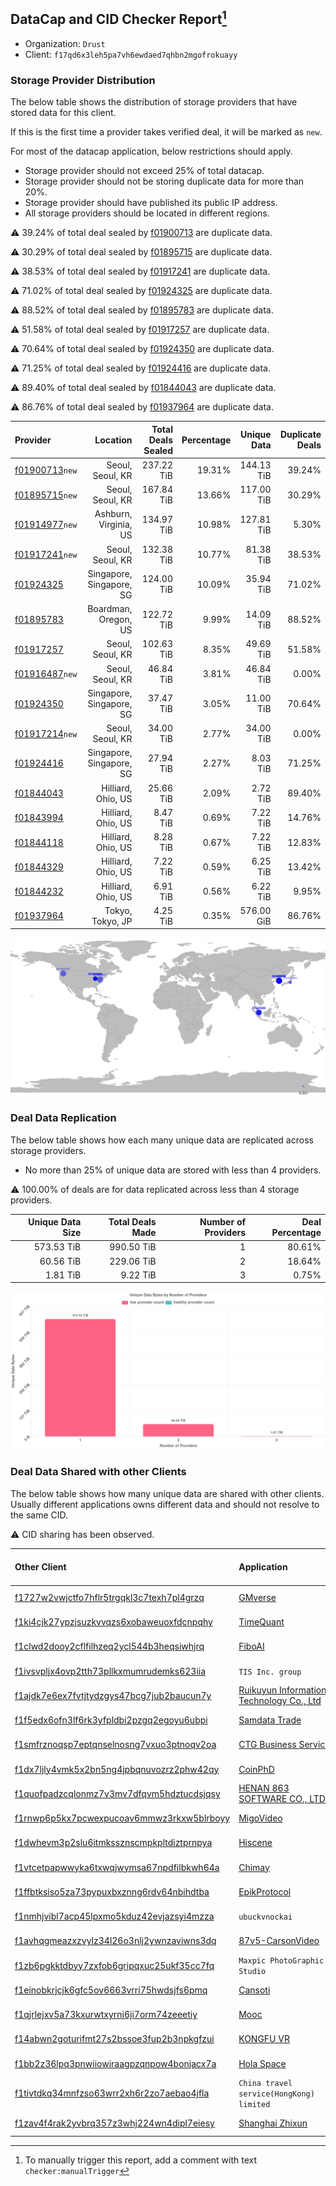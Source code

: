 ## DataCap and CID Checker Report[^1]
 - Organization: `Drust`
 - Client: `f17qd6x3leh5pa7vh6ewdaed7qhbn2mgofrokuayy`
### Storage Provider Distribution
The below table shows the distribution of storage providers that have stored data for this client.

If this is the first time a provider takes verified deal, it will be marked as `new`.

For most of the datacap application, below restrictions should apply.
 - Storage provider should not exceed 25% of total datacap.
 - Storage provider should not be storing duplicate data for more than 20%.
 - Storage provider should have published its public IP address.
 - All storage providers should be located in different regions.

⚠️ 39.24% of total deal sealed by [f01900713](https://filfox.info/en/address/f01900713) are duplicate data.

⚠️ 30.29% of total deal sealed by [f01895715](https://filfox.info/en/address/f01895715) are duplicate data.

⚠️ 38.53% of total deal sealed by [f01917241](https://filfox.info/en/address/f01917241) are duplicate data.

⚠️ 71.02% of total deal sealed by [f01924325](https://filfox.info/en/address/f01924325) are duplicate data.

⚠️ 88.52% of total deal sealed by [f01895783](https://filfox.info/en/address/f01895783) are duplicate data.

⚠️ 51.58% of total deal sealed by [f01917257](https://filfox.info/en/address/f01917257) are duplicate data.

⚠️ 70.64% of total deal sealed by [f01924350](https://filfox.info/en/address/f01924350) are duplicate data.

⚠️ 71.25% of total deal sealed by [f01924416](https://filfox.info/en/address/f01924416) are duplicate data.

⚠️ 89.40% of total deal sealed by [f01844043](https://filfox.info/en/address/f01844043) are duplicate data.

⚠️ 86.76% of total deal sealed by [f01937964](https://filfox.info/en/address/f01937964) are duplicate data.

| Provider                                                    |                 Location | Total Deals Sealed | Percentage | Unique Data | Duplicate Deals |
| :---------------------------------------------------------- | -----------------------: | -----------------: | ---------: | ----------: | --------------: |
| [f01900713](https://filfox.info/en/address/f01900713)`new`  |         Seoul, Seoul, KR |         237.22 TiB |     19.31% |  144.13 TiB |          39.24% |
| [f01895715](https://filfox.info/en/address/f01895715)`new`  |         Seoul, Seoul, KR |         167.84 TiB |     13.66% |  117.00 TiB |          30.29% |
| [f01914977](https://filfox.info/en/address/f01914977)`new`  |    Ashburn, Virginia, US |         134.97 TiB |     10.98% |  127.81 TiB |           5.30% |
| [f01917241](https://filfox.info/en/address/f01917241)`new`  |         Seoul, Seoul, KR |         132.38 TiB |     10.77% |   81.38 TiB |          38.53% |
| [f01924325](https://filfox.info/en/address/f01924325)       | Singapore, Singapore, SG |         124.00 TiB |     10.09% |   35.94 TiB |          71.02% |
| [f01895783](https://filfox.info/en/address/f01895783)       |     Boardman, Oregon, US |         122.72 TiB |      9.99% |   14.09 TiB |          88.52% |
| [f01917257](https://filfox.info/en/address/f01917257)       |         Seoul, Seoul, KR |         102.63 TiB |      8.35% |   49.69 TiB |          51.58% |
| [f01916487](https://filfox.info/en/address/f01916487)`new`  |         Seoul, Seoul, KR |          46.84 TiB |      3.81% |   46.84 TiB |           0.00% |
| [f01924350](https://filfox.info/en/address/f01924350)       | Singapore, Singapore, SG |          37.47 TiB |      3.05% |   11.00 TiB |          70.64% |
| [f01917214](https://filfox.info/en/address/f01917214)`new`  |         Seoul, Seoul, KR |          34.00 TiB |      2.77% |   34.00 TiB |           0.00% |
| [f01924416](https://filfox.info/en/address/f01924416)       | Singapore, Singapore, SG |          27.94 TiB |      2.27% |    8.03 TiB |          71.25% |
| [f01844043](https://filfox.info/en/address/f01844043)       |       Hilliard, Ohio, US |          25.66 TiB |      2.09% |    2.72 TiB |          89.40% |
| [f01843994](https://filfox.info/en/address/f01843994)       |       Hilliard, Ohio, US |           8.47 TiB |      0.69% |    7.22 TiB |          14.76% |
| [f01844118](https://filfox.info/en/address/f01844118)       |       Hilliard, Ohio, US |           8.28 TiB |      0.67% |    7.22 TiB |          12.83% |
| [f01844329](https://filfox.info/en/address/f01844329)       |       Hilliard, Ohio, US |           7.22 TiB |      0.59% |    6.25 TiB |          13.42% |
| [f01844232](https://filfox.info/en/address/f01844232)       |       Hilliard, Ohio, US |           6.91 TiB |      0.56% |    6.22 TiB |           9.95% |
| [f01937964](https://filfox.info/en/address/f01937964)       |         Tokyo, Tokyo, JP |           4.25 TiB |      0.35% |  576.00 GiB |          86.76% |

![Provider Distribution](https://raw.githubusercontent.com/data-preservation-programs/filplus-checker-assets/main/filecoin-project/filecoin-plus-large-datasets/issues/427/1671096890607.png)
### Deal Data Replication
The below table shows how each many unique data are replicated across storage providers.
- No more than 25% of unique data are stored with less than 4 providers.

⚠️ 100.00% of deals are for data replicated across less than 4 storage providers.

| Unique Data Size | Total Deals Made | Number of Providers | Deal Percentage |
| ---------------: | ---------------: | ------------------: | --------------: |
|       573.53 TiB |       990.50 TiB |                   1 |          80.61% |
|        60.56 TiB |       229.06 TiB |                   2 |          18.64% |
|         1.81 TiB |         9.22 TiB |                   3 |           0.75% |

![Replication Distribution](https://raw.githubusercontent.com/data-preservation-programs/filplus-checker-assets/main/filecoin-project/filecoin-plus-large-datasets/issues/427/1671096891234.png)
### Deal Data Shared with other Clients
The below table shows how many unique data are shared with other clients.
Usually different applications owns different data and should not resolve to the same CID.

⚠️ CID sharing has been observed.

| Other Client                                                                                                          | Application                                                                                                              | Total Deals Affected | Unique CIDs |        Verifier |
| :-------------------------------------------------------------------------------------------------------------------- | :----------------------------------------------------------------------------------------------------------------------- | -------------------: | ----------: | --------------: |
| [f1727w2vwjctfo7hflr5trgqkl3c7texh7pl4grzq](https://filfox.info/en/address/f1727w2vwjctfo7hflr5trgqkl3c7texh7pl4grzq) | [GMverse](https://github.com/filecoin-project/filecoin-plus-large-datasets/issues/365)                                   |           470.44 TiB |       4,598 | LDN v3 multisig |
| [f1ki4cjk27ypzjsuzkvvqzs6xobaweuoxfdcnpqhy](https://filfox.info/en/address/f1ki4cjk27ypzjsuzkvvqzs6xobaweuoxfdcnpqhy) | [TimeQuant](https://github.com/filecoin-project/filecoin-plus-large-datasets/issues/385)                                 |           356.00 TiB |       4,960 | LDN v3 multisig |
| [f1clwd2dooy2cflfilhzeq2ycl544b3heqsiwhjrq](https://filfox.info/en/address/f1clwd2dooy2cflfilhzeq2ycl544b3heqsiwhjrq) | [FiboAI](https://github.com/filecoin-project/filecoin-plus-large-datasets/issues/349)                                    |           284.81 TiB |       3,112 | LDN v3 multisig |
| [f1ivsvpljx4ovp2tth73pllkxmumrudemks623iia](https://filfox.info/en/address/f1ivsvpljx4ovp2tth73pllkxmumrudemks623iia) | `TIS Inc. group`                                                                                                         |           266.25 TiB |       1,452 | LDN v3 multisig |
| [f1ajdk7e6ex7fvtjtydzgys47bcg7jub2baucun7y](https://filfox.info/en/address/f1ajdk7e6ex7fvtjtydzgys47bcg7jub2baucun7y) | [Ruikuyun Information Technology Co\., Ltd](https://github.com/filecoin-project/filecoin-plus-large-datasets/issues/529) |           247.75 TiB |       2,890 | LDN v3 multisig |
| [f1f5edx6ofn3lf6rk3yfpldbi2pzgq2egoyu6ubpi](https://filfox.info/en/address/f1f5edx6ofn3lf6rk3yfpldbi2pzgq2egoyu6ubpi) | [Samdata Trade](https://github.com/filecoin-project/filecoin-plus-large-datasets/issues/382)                             |           177.75 TiB |       2,337 | LDN v3 multisig |
| [f1smfrznoqsp7eptqnselnosng7vxuo3ptnoqv2oa](https://filfox.info/en/address/f1smfrznoqsp7eptqnselnosng7vxuo3ptnoqv2oa) | [CTG Business Service](https://github.com/filecoin-project/filecoin-plus-large-datasets/issues/306)                      |           135.78 TiB |       1,166 | LDN v3 multisig |
| [f1dx7ljly4vmk5x2bn5ng4jpbqnuvozrz2phw42qy](https://filfox.info/en/address/f1dx7ljly4vmk5x2bn5ng4jpbqnuvozrz2phw42qy) | [CoinPhD](https://github.com/filecoin-project/filecoin-plus-large-datasets/issues/364)                                   |           120.38 TiB |       1,484 | LDN v3 multisig |
| [f1quofpadzcqlonmz7v3mv7dfqvm5hdztucdsjqsy](https://filfox.info/en/address/f1quofpadzcqlonmz7v3mv7dfqvm5hdztucdsjqsy) | [HENAN 863 SOFTWARE CO\., LTD](https://github.com/filecoin-project/filecoin-plus-large-datasets/issues/468)              |            88.19 TiB |       1,458 | LDN v3 multisig |
| [f1rnwp6p5kx7pcwexpucoav6mmwz3rkxw5blrboyy](https://filfox.info/en/address/f1rnwp6p5kx7pcwexpucoav6mmwz3rkxw5blrboyy) | [MigoVideo](https://github.com/filecoin-project/filecoin-plus-large-datasets/issues/517)                                 |            79.66 TiB |         913 | LDN v3 multisig |
| [f1dwhevm3p2slu6itmkssznscmpkpltdiztprnpya](https://filfox.info/en/address/f1dwhevm3p2slu6itmkssznscmpkpltdiztprnpya) | [Hiscene](https://github.com/filecoin-project/filecoin-plus-large-datasets/issues/548)                                   |            63.00 TiB |         927 | LDN v3 multisig |
| [f1vtcetpapwwyka6txwqjwymsa67npdfilbkwh64a](https://filfox.info/en/address/f1vtcetpapwwyka6txwqjwymsa67npdfilbkwh64a) | [Chimay](https://github.com/filecoin-project/filecoin-plus-large-datasets/issues/397)                                    |            48.28 TiB |         939 | LDN v3 multisig |
| [f1ffbtksiso5za73pypuxbxznng6rdv64nbihdtba](https://filfox.info/en/address/f1ffbtksiso5za73pypuxbxznng6rdv64nbihdtba) | [EpikProtocol](https://github.com/filecoin-project/filecoin-plus-large-datasets/issues/281)                              |            43.88 TiB |         686 |       LDN # 281 |
| [f1nmhjvibl7acp45lpxmo5kduz42evjazsyi4mzza](https://filfox.info/en/address/f1nmhjvibl7acp45lpxmo5kduz42evjazsyi4mzza) | `ubuckvnockai`                                                                                                           |            43.84 TiB |         591 | LDN v3 multisig |
| [f1avhqgmeazxzvylz34l26o3nlj2ywnzaviwns3dq](https://filfox.info/en/address/f1avhqgmeazxzvylz34l26o3nlj2ywnzaviwns3dq) | [87v5\-CarsonVideo](https://github.com/filecoin-project/filecoin-plus-large-datasets/issues/392)                         |            29.19 TiB |         381 | LDN v3 multisig |
| [f1zb6pgkktdbyy7zxfob6gripqxuc25ukf35cc7fq](https://filfox.info/en/address/f1zb6pgkktdbyy7zxfob6gripqxuc25ukf35cc7fq) | `Maxpic PhotoGraphic Studio`                                                                                             |            19.19 TiB |         317 | LDN v3 multisig |
| [f1einobkrjcjk6gfc5ov6663vrri75hwdsjfs6pmq](https://filfox.info/en/address/f1einobkrjcjk6gfc5ov6663vrri75hwdsjfs6pmq) | [Cansoti](https://github.com/filecoin-project/filecoin-plus-large-datasets/issues/640)                                   |            15.66 TiB |         200 | LDN v3 multisig |
| [f1qjrlejxv5a73kxurwtxyrni6ji7orm74zeeetiy](https://filfox.info/en/address/f1qjrlejxv5a73kxurwtxyrni6ji7orm74zeeetiy) | [Mooc](https://github.com/filecoin-project/filecoin-plus-large-datasets/issues/223)                                      |             6.81 TiB |         125 | LDN v3 multisig |
| [f14abwn2goturifmt27s2bssoe3fup2b3npkgfzui](https://filfox.info/en/address/f14abwn2goturifmt27s2bssoe3fup2b3npkgfzui) | [KONGFU VR](https://github.com/filecoin-project/filecoin-plus-large-datasets/issues/372)                                 |             5.63 TiB |         130 | LDN v3 multisig |
| [f1bb2z36lpq3pnwiiowiraagpzqnpow4bonjacx7a](https://filfox.info/en/address/f1bb2z36lpq3pnwiiowiraagpzqnpow4bonjacx7a) | [Hola Space](https://github.com/filecoin-project/filecoin-plus-large-datasets/issues/362)                                |             2.63 TiB |          30 | LDN v3 multisig |
| [f1tivtdkq34mnfzso63wrr2xh6r2zo7aebao4jfla](https://filfox.info/en/address/f1tivtdkq34mnfzso63wrr2xh6r2zo7aebao4jfla) | `China travel service(HongKong) limited`                                                                                 |             1.22 TiB |          16 | LDN v3 multisig |
| [f1zav4f4rak2yvbrq357z3whj224wn4dipl7eiesy](https://filfox.info/en/address/f1zav4f4rak2yvbrq357z3whj224wn4dipl7eiesy) | [Shanghai Zhixun](https://github.com/filecoin-project/filecoin-plus-large-datasets/issues/628)                           |           704.00 GiB |           3 | LDN v3 multisig |

[^1]: To manually trigger this report, add a comment with text `checker:manualTrigger`
